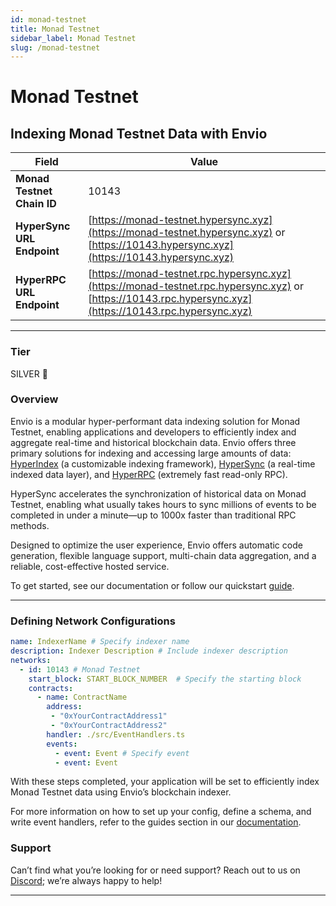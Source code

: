 ```yaml
---
id: monad-testnet
title: Monad Testnet
sidebar_label: Monad Testnet
slug: /monad-testnet
---
```


# Monad Testnet

## Indexing Monad Testnet Data with Envio

| **Field**                     | **Value**                                                                                          |
|-------------------------------|----------------------------------------------------------------------------------------------------|
| **Monad Testnet Chain ID**     | 10143                                                                                            |
| **HyperSync URL Endpoint**    | [https://monad-testnet.hypersync.xyz](https://monad-testnet.hypersync.xyz) or [https://10143.hypersync.xyz](https://10143.hypersync.xyz) |
| **HyperRPC URL Endpoint**     | [https://monad-testnet.rpc.hypersync.xyz](https://monad-testnet.rpc.hypersync.xyz) or [https://10143.rpc.hypersync.xyz](https://10143.rpc.hypersync.xyz) |

---

### Tier

SILVER 🥈

### Overview

Envio is a modular hyper-performant data indexing solution for Monad Testnet, enabling applications and developers to efficiently index and aggregate real-time and historical blockchain data. Envio offers three primary solutions for indexing and accessing large amounts of data: [HyperIndex](/docs/HyperIndex/overview) (a customizable indexing framework), [HyperSync](/docs/HyperSync/overview) (a real-time indexed data layer), and [HyperRPC](/docs/HyperSync/overview-hyperrpc) (extremely fast read-only RPC).

HyperSync accelerates the synchronization of historical data on Monad Testnet, enabling what usually takes hours to sync millions of events to be completed in under a minute—up to 1000x faster than traditional RPC methods.

Designed to optimize the user experience, Envio offers automatic code generation, flexible language support, multi-chain data aggregation, and a reliable, cost-effective hosted service.

To get started, see our documentation or follow our quickstart [guide](/docs/HyperIndex/contract-import).

---

### Defining Network Configurations

```yaml
name: IndexerName # Specify indexer name
description: Indexer Description # Include indexer description
networks:
  - id: 10143 # Monad Testnet  
    start_block: START_BLOCK_NUMBER  # Specify the starting block
    contracts:
      - name: ContractName
        address:
         - "0xYourContractAddress1"
         - "0xYourContractAddress2"
        handler: ./src/EventHandlers.ts
        events:
          - event: Event # Specify event
          - event: Event
```

With these steps completed, your application will be set to efficiently index Monad Testnet data using Envio’s blockchain indexer.

For more information on how to set up your config, define a schema, and write event handlers, refer to the guides section in our [documentation](/docs/HyperIndex/configuration-file).

### Support

Can’t find what you’re looking for or need support? Reach out to us on [Discord](https://discord.com/invite/Q9qt8gZ2fX); we’re always happy to help!

---
